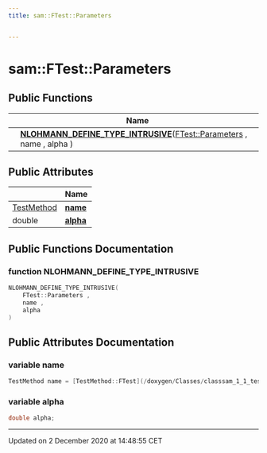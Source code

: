 ```yaml
---
title: sam::FTest::Parameters


---
```


# sam::FTest::Parameters



















## Public Functions

|                | Name           |
| -------------- | -------------- |
|  | **[NLOHMANN_DEFINE_TYPE_INTRUSIVE](/doxygen/Classes/structsam_1_1_f_test_1_1_parameters/#function-nlohmann_define_type_intrusive)**([FTest::Parameters](/doxygen/Classes/structsam_1_1_f_test_1_1_parameters/) , name , alpha )  |


## Public Attributes

|                | Name           |
| -------------- | -------------- |
| [TestMethod](/doxygen/Classes/classsam_1_1_test_strategy/#enum-testmethod) | **[name](/doxygen/Classes/structsam_1_1_f_test_1_1_parameters/#variable-name)**  |
| double | **[alpha](/doxygen/Classes/structsam_1_1_f_test_1_1_parameters/#variable-alpha)**  |














## Public Functions Documentation

### function NLOHMANN_DEFINE_TYPE_INTRUSIVE

```cpp
NLOHMANN_DEFINE_TYPE_INTRUSIVE(
    FTest::Parameters ,
    name ,
    alpha 
)
```































## Public Attributes Documentation

### variable name

```cpp
TestMethod name = [TestMethod::FTest](/doxygen/Classes/classsam_1_1_test_strategy/#enumvalue-ftest);
```





























### variable alpha

```cpp
double alpha;
```

































-------------------------------

Updated on  2 December 2020 at 14:48:55 CET